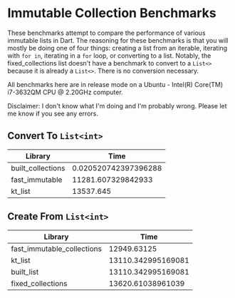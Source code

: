 
# Immutable Collection Benchmarks
These benchmarks attempt to compare the performance of various immutable lists in Dart. The reasoning for these benchmarks is that you will mostly be doing one of four things: creating a list from an iterable, iterating with `for in`, iterating in a `for` loop, or converting to a list. Notably, the fixed_collections list doesn't have a benchmark to convert to a `List<>` because it is already a `List<>`. There is no conversion necessary.

All benchmarks here are in release mode on a Ubuntu - Intel(R) Core(TM) i7-3632QM CPU @ 2.20GHz computer.

Disclaimer: I don't know what I'm doing and I'm probably wrong. Please let me know if you see any errors.

## Convert To `List<int>`


| Library  | Time  |  
|---|---|
| built_collections  | 0.020520742397396288  |  
|  fast_immutable | 11281.607329842933  |  
|  kt_list | 13537.645  |  
 

## Create From `List<int>`

| Library  | Time  |  
|---|---| 
|  fast_immutable_collections | 12949.63125  |  
|  kt_list | 13110.342995169081  |  
|  built_list | 13110.342995169081  |  
|  fixed_collections | 13620.61038961039  |  